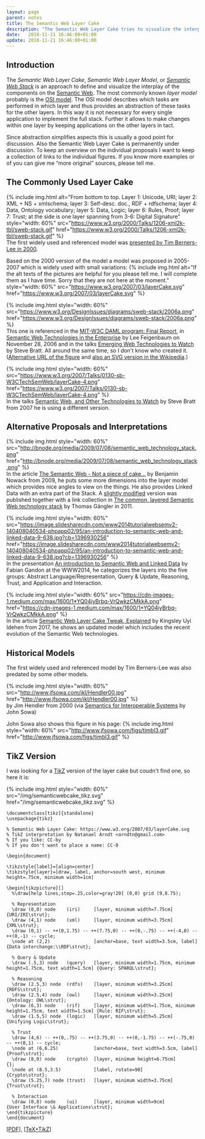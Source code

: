 ```yaml
---
layout: page
parent: notes
title: The Semantic Web Layer Cake
description: "The Semantic Web Layer Cake tries to visualize the interplay of components on the Semantic Web."
date:   2018-11-21 16:46:00+01:00
update: 2018-11-21 16:46:00+01:00
---
```


## Introduction
The *Semantic Web Layer Cake*, *Semantic Web Layer Model*, or [*Semantic Web Stack*](https://en.wikipedia.org/wiki/Semantic_Web_Stack) is an approach to define and visualize the interplay of the components on the [Semantic Web](https://en.wikipedia.org/wiki/Semantic_Web).
The most commonly known *layer model* probably is the [OSI model](https://en.wikipedia.org/wiki/OSI_model).
The OSI model describes which tasks are performed in which layer and thus provides an abstraction of these tasks for the other layers.
In this way it is not necessary for every single application to implement the full stack.
Further it allows to make changes within one layer by keeping applications on the other layers in tact.

Since abstraction simplifies aspects this is usually a good point for discussion.
Also the Semantic Web Layer Cake is permanently under discussion.
To keep an overview on the individual proposals I want to keep a collection of links to the individual figures.
If you know more examples or of you can give me “more original” sources, please tell me.

## The Commonly Used Layer Cake
{% include img.html alt="From bottom to top. Layer 1: Unicode, URI; layer 2: XML + NS + xmlschema; layer 3: Self-desc. doc., RDF + rdfschema; layer 4: Data, Ontology vocabulary; layer 5: Data, Logic; layer 6: Rules, Proof; layer 7: Trust; at the side is one layer spanning from 3-6: Digital Signature" style="width: 60%" src="https://www.w3.org/2000/Talks/1206-xml2k-tbl/sweb-stack.gif" href="https://www.w3.org/2000/Talks/1206-xml2k-tbl/sweb-stack.gif" %}<br/>
The first widely used and referenced model was [presented by Tim Berners-Lee in 2000](https://www.w3.org/2000/Talks/1206-xml2k-tbl/slide10-0.html).

Based on the 2000 version of the model a model was proposed in 2005-2007 which is widely used with small variations:
{% include img.html alt="If the alt texts of the pictures are helpful for you please tell me. I will complete them as I have time. Sorry that they are not here at the moment." style="width: 60%" src="https://www.w3.org/2007/03/layerCake.svg" href="https://www.w3.org/2007/03/layerCake.svg" %}

{% include img.html style="width: 60%" src="https://www.w3.org/DesignIssues/diagrams/sweb-stack/2006a.png" href="https://www.w3.org/DesignIssues/diagrams/sweb-stack/2006a.png" %}<br/>
This one is referenced in the [MIT-W3C DAML program: Final Report](https://www.w3.org/2005/12/31-daml-final.html), in [Semantic Web Technologies in the Enterprise](http://www.thefigtrees.net/lee/blog/2006/11/semantic_web_technologies_in_t.html) by Lee Feigenbaum on November 28, 2006 and in the talks [Emerging Web Technologies to Watch](https://www.w3.org/2006/Talks/1023-sb-W3CTechSemWeb/Overview.html#(19)) by Steve Bratt. All around the same time, so I don't know who created it. ([Alternative URL of the figure](https://www.w3.org/2006/Talks/1023-sb-W3CTechSemWeb/SemWebStack-tbl-2006a.png) and [also an SVG version in the Wikipedia](https://en.wikipedia.org/wiki/File:Semantic_web_stack.svg).)

{% include img.html style="width: 60%" src="https://www.w3.org/2007/Talks/0130-sb-W3CTechSemWeb/layerCake-4.png" href="https://www.w3.org/2007/Talks/0130-sb-W3CTechSemWeb/layerCake-4.png" %}<br/>
In the talks [Semantic Web, and Other Technologies to Watch](https://www.w3.org/2007/Talks/0130-sb-W3CTechSemWeb/#(24)) by Steve Bratt from 2007 he is using a different version.

## Alternative Proposals and Interpretations

{% include img.html style="width: 60%" src="http://bnode.org/media/2009/07/08/semantic_web_technology_stack.png" href="http://bnode.org/media/2009/07/08/semantic_web_technology_stack.png" %}<br/>
In the article [The Semantic Web - Not a piece of cake...](http://bnode.org/blog/2009/07/08/the-semantic-web-not-a-piece-of-cake) by Benjamin Nowack from 2009, he puts some more dimensions into the layer model which provides nice angles to view on the things. He also provides Linked Data with an extra part of the Stack.
A [slightly modified](https://smiy.files.wordpress.com/2011/01/sw_layercake.png) version was published together with a link collection in [The common, layered Semantic Web technology stack](https://smiy.wordpress.com/2011/01/10/the-common-layered-semantic-web-technology-stack/) by Thomas Gängler in 2011.

{% include img.html style="width: 60%" src="https://image.slidesharecdn.com/www2014tutorialwebsemv2-140408040534-phpapp02/95/an-introduction-to-semantic-web-and-linked-data-9-638.jpg?cb=1396930256" href="https://image.slidesharecdn.com/www2014tutorialwebsemv2-140408040534-phpapp02/95/an-introduction-to-semantic-web-and-linked-data-9-638.jpg?cb=1396930256" %}<br />
In the presentation [An introduction to Semantic Web and Linked Data](https://www.slideshare.net/fabien_gandon/semantic-web-and-linked-data) by Fabian Gandon at the WWW2014, he categorizes the layers into the five groups: Abstract Language/Representation, Query & Update, Reasoning, Trust, and Application and Interaction.

{% include img.html style="width: 60%" src="https://cdn-images-1.medium.com/max/1600/1*YQ04iyBrbq-VrQwkzCMkkA.png" href="https://cdn-images-1.medium.com/max/1600/1*YQ04iyBrbq-VrQwkzCMkkA.png" %}<br/>
In the article [Semantic Web Layer Cake Tweak, Explained](https://medium.com/openlink-software-blog/semantic-web-layer-cake-tweak-explained-6ba5c6ac3fab) by Kingsley Uyi Idehen from 2017, he shows an updated model which includes the recent evolution of the Semantic Web technologies.

## Historical Models
The first widely used and referenced model by Tim Berners-Lee was also predated by some other models.

{% include img.html style="width: 60%" src="http://www.jfsowa.com/ikl/Hendler00.jpg" href="http://www.jfsowa.com/ikl/Hendler00.jpg" %}<br/>
by Jim Hendler from 2000 (via [Semantics for Interoperable Systems](http://www.jfsowa.com/ikl/) by John Sowa)

John Sowa also shows this figure in his page:
{% include img.html style="width: 60%" src="http://www.jfsowa.com/figs/timbl3.gif" href="http://www.jfsowa.com/figs/timbl3.gif" %}

## TikZ Version
I was looking for a [TikZ](https://www.ctan.org/pkg/pgf) version of the layer cake but coudn't find one, so here it is:

{% include img.html style="width: 60%" src="/img/semanticwebcake_tikz.svg" href="/img/semanticwebcake_tikz.svg" %}<br/>

```
\documentclass[tikz]{standalone}
\usepackage{tikz}

% Semantic Web Layer Cake: https://www.w3.org/2007/03/layerCake.svg
% TikZ interpretation by Natanael Arndt <arndtn@gmail.com>
% If you like: CC-by
% If you don't want to place a name: CC-0

\begin{document}

\tikzstyle{label}=[align=center]
\tikzstyle{layer}=[draw, label, anchor=south west, minimum height=.75cm, minimum width=1cm]

\begin{tikzpicture}[]
  %\draw[help lines,step=.25,color=gray!20] (0,0) grid (9,8.75);

  % Representation
  \draw (0,0) node    (iri)     [layer, minimum width=7.75cm]           {URI/IRI\strut};
  \draw (4,1) node    (xml)     [layer, minimum width=3.75cm]           {XML\strut};
  \draw (0,1) -- ++(0,1.75) -- ++(7.75,0) -- ++(0,-.75) -- ++(-4,0) -- ++(0,-1) -- cycle;
  \node at (2,2)                [anchor=base, text width=3.5cm, label]  {Data interchange:\\RDF\strut};

  % Query & Update
  \draw (.5,3) node   (query)   [layer, minimum width=1.75cm, minimum height=1.75cm, text width=1.5cm] {Query: SPARQL\strut};

  % Reasoning
  \draw (2.5,3) node  (rdfs)    [layer, minimum width=3.25cm]           {RDFS\strut};
  \draw (2.5,4) node  (owl)     [layer, minimum width=3.25cm]           {Ontology: OWL\strut};
  \draw (6,3) node    (rif)     [layer, minimum width=1.75cm, minimum height=1.75cm, text width=1.5cm] {Rule: RIF\strut};
  \draw (1.5,5) node  (logic)   [layer, minimum width=5.25cm]           {Unifying Logic\strut};

  % Trust
  \draw (4,6) -- ++(0,.75) -- ++(3.75,0) -- ++(0,-1.75) -- ++(-.75,0) -- ++(0,1) -- cycle;
  \node at (6,6.25)             [anchor=base, text width=3.5cm, label]  {Proof\strut};
  \draw (8,0) node    (crypto)  [layer, minimum height=6.75cm]          {};
  \node at (8.5,3.5)            [label, rotate=90]                      {Crypto\strut};
  \draw (5.25,7) node (trust)   [layer, minimum width=3.75cm]           {Trust\strut};

  % Interaction
  \draw (0,8) node    (ui)      [layer, minimum width=9cm]              {User Interface \& Applications\strut};
\end{tikzpicture}
\end{document}
```
[[PDF](/img/semanticwebcake_tikz.pdf)], [[TeX+TikZ](/img/semanticwebcake_tikz.tex)]
